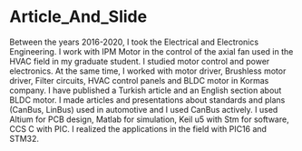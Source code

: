 # Article_And_Slide

Between the years 2016-2020, I took the Electrical and Electronics Engineering. I work with IPM Motor in the control of the axial fan used in the HVAC field in my graduate student. I studied motor control and power electronics. At the same time, I worked with motor driver, Brushless motor driver, Filter circuits, HVAC control panels and BLDC motor in Kormas company. I have published a Turkish article and an English section about BLDC motor. I made articles and presentations about standards and plans (CanBus, LinBus) used in automotive and I used CanBus actively. I used Altium for PCB design, Matlab for simulation, Keil u5 with Stm for software, CCS C with PIC. I realized the applications in the field with PIC16 and STM32.
